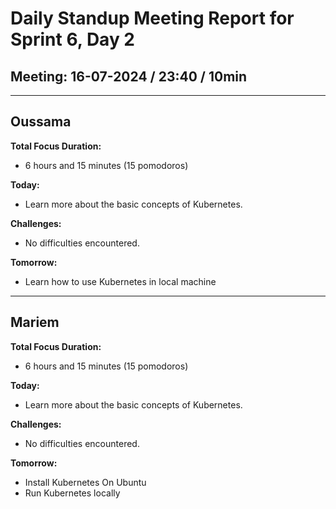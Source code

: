 # Daily Standup Meeting Report for Sprint 6, Day 2

## Meeting: 16-07-2024 / 23:40 / 10min

---

## Oussama

**Total Focus Duration:**

- 6 hours and 15 minutes (15 pomodoros)

**Today:**

- Learn more about the basic concepts of Kubernetes.

**Challenges:**

- No difficulties encountered.

**Tomorrow:**

- Learn how to use Kubernetes in local machine

---

## Mariem

**Total Focus Duration:**

- 6 hours and 15 minutes (15 pomodoros)

**Today:**

- Learn more about the basic concepts of Kubernetes.

**Challenges:**

- No difficulties encountered.

**Tomorrow:**

- Install Kubernetes On Ubuntu
- Run Kubernetes locally
